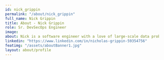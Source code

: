 ```yaml
---
id: nick_grippin
permalink: "/about/nick_grippin"
full_name: Nick Grippin
title: About - Nick Grippin
role: Sr. DevSecOps Engineer
image:
about: Nick is a software engineer with a love of large-scale data problems. Since graduating from Virginia Tech with a Bachelor's degree in Computer Science, he's spent his time building out streaming, asynchronous applications for both the government and private sector. He loves finding ways to update outdated processes with new architecture and technology. When not in front of the computer, Nick enjoys spending his time hiking, on his motorcycle, or playing a wide variety of tabletop games.
linkedin: "https://www.linkedin.com/in/nicholas-grippin-59354756"
featimg: "/assets/aboutBanner1.jpg"
layout: about/profile
---
```

